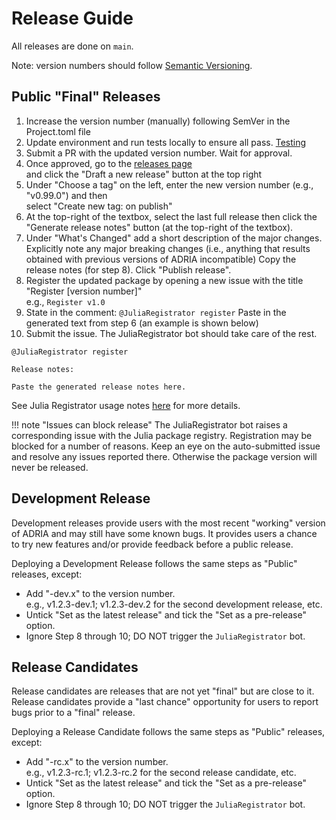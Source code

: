 # Release Guide

All releases are done on `main`.

Note: version numbers should follow [Semantic Versioning](https://semver.org/).

## Public "Final" Releases

1. Increase the version number (manually) following SemVer in the Project.toml file
2. Update environment and run tests locally to ensure all pass.
   [Testing](@ref)
3. Submit a PR with the updated version number.
   Wait for approval.
4. Once approved, go to the [releases page](https://github.com/open-AIMS/ADRIA.jl/releases)  
   and click the "Draft a new release" button at the top right
5. Under "Choose a tag" on the left, enter the new version number (e.g., "v0.99.0") and then  
   select "Create new tag: <TAG-NAME> on publish"
6. At the top-right of the textbox, select the last full release then click the 
   "Generate release notes" button (at the top-right of the textbox).
7. Under "What's Changed" add a short description of the major changes.  
   Explicitly note any major breaking changes (i.e., anything that results obtained with previous versions of ADRIA incompatible)
   Copy the release notes (for step 8).
   Click "Publish release".
8. Register the updated package by opening a new issue with the title "Register [version number]"  
   e.g., `Register v1.0`
9. State in the comment: `@JuliaRegistrator register`
   Paste in the generated text from step 6 (an example is shown below)
10. Submit the issue. The JuliaRegistrator bot should take care of the rest.

```
@JuliaRegistrator register

Release notes:

Paste the generated release notes here.
```


See Julia Registrator usage notes [here](https://github.com/JuliaComputing/Registrator.jl?installation_id=32448289&setup_action=install#details-for-triggering-juliaregistrator-for-step-2-above) for more details.


!!! note "Issues can block release"
    The JuliaRegistrator bot raises a corresponding issue with the Julia package registry.
    Registration may be blocked for a number of reasons. Keep an eye on the auto-submitted
    issue and resolve any issues reported there. Otherwise the package version will never be
    released.


## Development Release

Development releases provide users with the most recent "working" version of ADRIA and may still have some known bugs.
It provides users a chance to try new features and/or provide feedback before a public release.

Deploying a Development Release follows the same steps as "Public" releases, except:

- Add "-dev.x" to the version number.  
   e.g., v1.2.3-dev.1; v1.2.3-dev.2 for the second development release, etc.
- Untick "Set as the latest release" and tick the "Set as a pre-release" option.
- Ignore Step 8 through 10; DO NOT trigger the `JuliaRegistrator` bot.


## Release Candidates

Release candidates are releases that are not yet "final" but are close to it. Release candidates provide a "last chance" opportunity
for users to report bugs prior to a "final" release.

Deploying a Release Candidate follows the same steps as "Public" releases, except:

- Add "-rc.x" to the version number.  
   e.g., v1.2.3-rc.1; v1.2.3-rc.2 for the second release candidate, etc.
- Untick "Set as the latest release" and tick the "Set as a pre-release" option.
- Ignore Step 8 through 10; DO NOT trigger the `JuliaRegistrator` bot.
